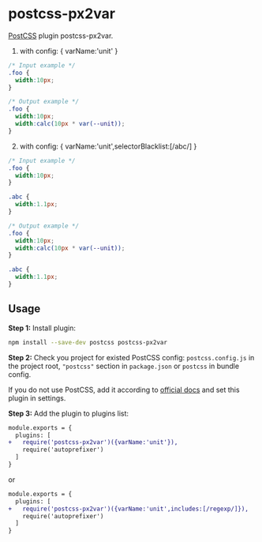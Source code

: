 # postcss-px2var

[PostCSS] plugin postcss-px2var.

[PostCSS]: https://github.com/postcss/postcss

1. with config: { varName:'unit' }
```css
/* Input example */
.foo {
  width:10px;
}
```

```css
/* Output example */
.foo {
  width:10px;
  width:calc(10px * var(--unit));
}
```

2. with config: { varName:'unit',selectorBlacklist:[/abc/] }
```css
/* Input example */
.foo {
  width:10px;
}

.abc {
  width:1.1px;
}
```

```css
/* Output example */
.foo {
  width:10px;
  width:calc(10px * var(--unit));
}

.abc {
  width:1.1px;
}
```

## Usage

**Step 1:** Install plugin:

```sh
npm install --save-dev postcss postcss-px2var
```

**Step 2:** Check you project for existed PostCSS config: `postcss.config.js`
in the project root, `"postcss"` section in `package.json`
or `postcss` in bundle config.

If you do not use PostCSS, add it according to [official docs]
and set this plugin in settings.

**Step 3:** Add the plugin to plugins list:

```diff
module.exports = {
  plugins: [
+   require('postcss-px2var')({varName:'unit'}),
    require('autoprefixer')
  ]
}
```
or
```diff
module.exports = {
  plugins: [
+   require('postcss-px2var')({varName:'unit',includes:[/regexp/]}),
    require('autoprefixer')
  ]
}
```

[official docs]: https://github.com/postcss/postcss#usage
